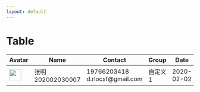 ```yaml
---
layout: default
---
```


# Table

<table class="ui-table">
  <thead>
    <tr>
      <th>Avatar</th>
      <th>Name</th>
      <th>Contact</th>
      <th>Group</th>
      <th>Date</th>
      <th>Options</th>
    </tr>
  </thead>
  <tbody>
    <tr>
      <td>
        <img class="u-circle" src="https://picsum.photos/id/237/32/32" height="32" width="32" alt="">
      </td>
      <td>
        <div class="ft-12">
          张明
          <div class="ft-gray">202002030007</div>
        </div>
      </td>
      <td>
        <div class="ft-12">
          19766203418<br>d.rlocsf@gmail.com
        </div>
      </td>
      <td>自定义1</td>
      <td>2020-02-02</td>
      <td><a href="#" class="ft-primary">查看详情</a></td>
    </tr>
  </tbody>
</table>